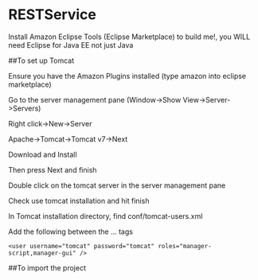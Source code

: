 # RESTService

Install Amazon Eclipse Tools (Eclipse Marketplace) to build me!, you WILL need Eclipse for Java EE not just Java

##To set up Tomcat

Ensure you have the Amazon Plugins installed (type amazon into eclipse marketplace)

Go to the server management pane (Window->Show View->Server->Servers)

Right click->New->Server

Apache->Tomcat->Tomcat v7->Next

Download and Install

Then press Next and finish

Double click on the tomcat server in the server management pane

Check use tomcat installation and hit finish

In Tomcat installation directory, find conf/tomcat-users.xml

Add the following between the <tomcat-users>...</tomcat-users> tags

    <user username="tomcat" password="tomcat" roles="manager-script,manager-gui" />

##To import the project

